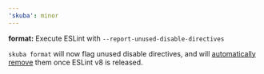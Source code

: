 ```yaml
---
'skuba': minor
---
```


**format:** Execute ESLint with `--report-unused-disable-directives`

`skuba format` will now flag unused disable directives, and will [automatically remove](https://eslint.org/blog/2021/06/whats-coming-in-eslint-8.0.0#unused-disable-directives-are-now-fixable) them once ESLint v8 is released.
